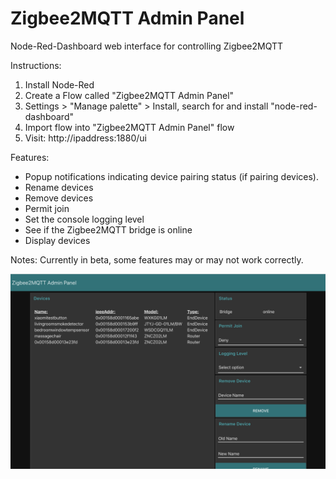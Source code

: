 # Zigbee2MQTT Admin Panel
Node-Red-Dashboard web interface for controlling Zigbee2MQTT

Instructions:

1) Install Node-Red
2) Create a Flow called "Zigbee2MQTT Admin Panel"
3) Settings > "Manage palette" > Install, search for and install "node-red-dashboard"
4) Import flow into "Zigbee2MQTT Admin Panel" flow
5) Visit: http://ipaddress:1880/ui

Features:
* Popup notifications indicating device pairing status (if pairing devices).
* Rename devices
* Remove devices
* Permit join
* Set the console logging level
* See if the Zigbee2MQTT bridge is online
* Display devices

Notes:
Currently in beta, some features may or may not work correctly.

![Screenshot](screenshot.png)
